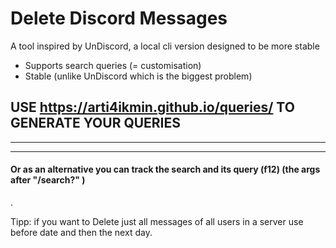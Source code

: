 
# Delete Discord Messages

A tool inspired by UnDiscord, a local cli version designed to be more stable

- Supports search queries (= customisation)
- Stable (unlike UnDiscord which is the biggest problem)

## USE https://arti4ikmin.github.io/queries/ TO GENERATE YOUR QUERIES
---
---
#### Or as an alternative you can track the search and its query (f12) (the args after "/search?" )

.



 Tipp: if you want to Delete just all messages of all users in a server use before date and then the next day.
